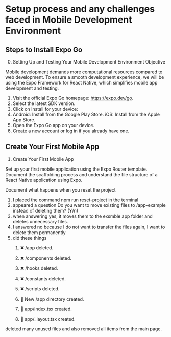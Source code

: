 # Setup process and any challenges faced in Mobile Development Environment

## Steps to Install Expo Go

0. Setting Up and Testing Your Mobile Development Environment Objective

Mobile development demands more computational resources compared to web development. To ensure a smooth development experience, we will be using the Expo Framework for React Native, which simplifies mobile app development and testing.

1. Visit the official Expo Go homepage: https://expo.dev/go.
2. Select the latest SDK version.
3. Click on Install for your device:
4. Android: Install from the Google Play Store.
iOS: Install from the Apple App Store.
5. Open the Expo Go app on your device.
6. Create a new account or log in if you already have one.

## Create Your First Mobile App

1. Create Your First Mobile App

Set up your first mobile application using the Expo Router template. Document the scaffolding process and understand the file structure of a React Native application using Expo.

Document what happens when you reset the project

1. I placed the command npm run reset-project in the terminal
2. appeared a question Do you want to move existing files to /app-example instead of deleting them? (Y/n)
3. when answering yes, it moves them to the exsmble app folder and deletes unnecessary files.
4. I answered no because I do not want to transfer the files again, I want to delete them permanently
5. did these things 
    1. ❌ /app deleted.
    2. ❌ /components deleted.
    3. ❌ /hooks deleted.
    4. ❌ /constants deleted.
    5. ❌ /scripts deleted.

    6. 📁 New /app directory created.
    7. 📄 app/index.tsx created.
    8. 📄 app/_layout.tsx created.

deleted many unused files and also removed all items from the main page.


